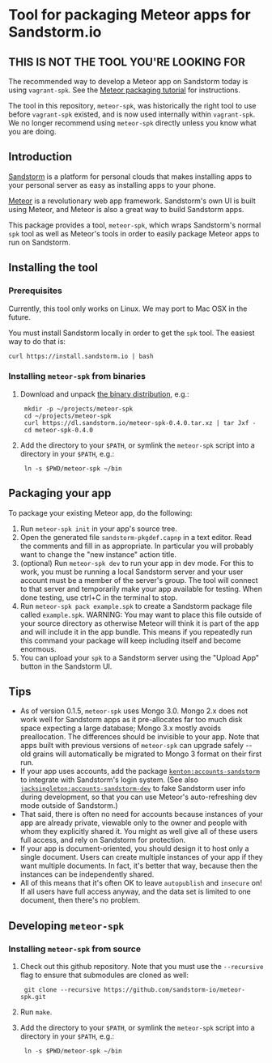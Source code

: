 # Tool for packaging Meteor apps for Sandstorm.io

## THIS IS NOT THE TOOL YOU'RE LOOKING FOR

The recommended way to develop a Meteor app on Sandstorm today is using
`vagrant-spk`. See the [Meteor packaging tutorial](https://docs.sandstorm.io/en/latest/vagrant-spk/packaging-tutorial-meteor/)
for instructions.

The tool in this repository, `meteor-spk`, was historically the right tool to
use before `vagrant-spk` existed, and is now used internally within `vagrant-spk`.
We no longer recommend using `meteor-spk` directly unless you know what you are
doing.

## Introduction

[Sandstorm](https://sandstorm.io) is a platform for personal clouds that makes
installing apps to your personal server as easy as installing apps to your
phone.

[Meteor](https://meteor.com) is a revolutionary web app framework. Sandstorm's
own UI is built using Meteor, and Meteor is also a great way to build Sandstorm
apps.

This package provides a tool, `meteor-spk`, which wraps Sandstorm's normal
`spk` tool as well as Meteor's tools in order to easily package Meteor apps
to run on Sandstorm.

## Installing the tool

### Prerequisites

Currently, this tool only works on Linux. We may port to Mac OSX in the future.

You must install Sandstorm locally in order to get the `spk` tool. The easiest
way to do that is:

    curl https://install.sandstorm.io | bash

### Installing `meteor-spk` from binaries

1. Download and unpack
   [the binary distribution](https://dl.sandstorm.io/meteor-spk-0.4.0.tar.xz),
   e.g.:

        mkdir -p ~/projects/meteor-spk
        cd ~/projects/meteor-spk
        curl https://dl.sandstorm.io/meteor-spk-0.4.0.tar.xz | tar Jxf -
        cd meteor-spk-0.4.0

2. Add the directory to your `$PATH`, or symlink the `meteor-spk` script into
   a directory in your `$PATH`, e.g.:

        ln -s $PWD/meteor-spk ~/bin

## Packaging your app

To package your existing Meteor app, do the following:

1. Run `meteor-spk init` in your app's source tree.
2. Open the generated file `sandstorm-pkgdef.capnp` in a text editor. Read
   the comments and fill in as appropriate. In particular you will probably
   want to change the "new instance" action title.
3. (optional) Run `meteor-spk dev` to run your app in dev mode. For this to
   work, you must be running a local Sandstorm server and your user account
   must be a member of the server's group. The tool will connect to that
   server and temporarily make your app available for testing. When done
   testing, use ctrl+C in the terminal to stop.
4. Run `meteor-spk pack example.spk` to create a Sandstorm package file called
   `example.spk`. WARNING: You may want to place this file outside of your
   source directory as otherwise Meteor will think it is part of the app
   and will include it in the app bundle. This means if you repeatedly run
   this command your package will keep including itself and become enormous.
5. You can upload your `spk` to a Sandstorm server using the "Upload App"
   button in the Sandstorm UI.

## Tips

* As of version 0.1.5, `meteor-spk` uses Mongo 3.0. Mongo 2.x does not work
  well for Sandstorm apps as it pre-allocates far too much disk space
  expecting a large database; Mongo 3.x mostly avoids preallocation. The
  differences should be invisible to your app. Note that apps built with
  previous versions of `meteor-spk` can upgrade safely -- old grains will
  automatically be migrated to Mongo 3 format on their first run.
* If your app uses accounts, add the package
  [`kenton:accounts-sandstorm`](https://github.com/sandstorm-io/meteor-accounts-sandstorm)
  to integrate with Sandstorm's login system. (See also
  [`jacksingleton:accounts-sandstorm-dev`](https://atmospherejs.com/jacksingleton/accounts-sandstorm-dev)
  to fake Sandstorm user info during development, so that you can use Meteor's auto-refreshing
  dev mode outside of Sandstorm.)
* That said, there is often no need for accounts because instances of your app
  are already private, viewable only to the owner and people with whom they
  explicitly shared it. You might as well give all of these users full access,
  and rely on Sandstorm for protection.
* If your app is document-oriented, you should design it to host only a single
  document. Users can create multiple instances of your app if they
  want multiple documents. In fact, it's better that way, because then the
  instances can be independently shared.
* All of this means that it's often OK to leave `autopublish` and `insecure`
  on! If all users have full access anyway, and the data set is limited to
  one document, then there's no problem.

## Developing `meteor-spk`

### Installing `meteor-spk` from source

1. Check out this github repository. Note that you must use the `--recursive`
   flag to ensure that submodules are cloned as well:

        git clone --recursive https://github.com/sandstorm-io/meteor-spk.git

2. Run `make`.
3. Add the directory to your `$PATH`, or symlink the `meteor-spk` script into
   a directory in your `$PATH`, e.g.:

        ln -s $PWD/meteor-spk ~/bin
